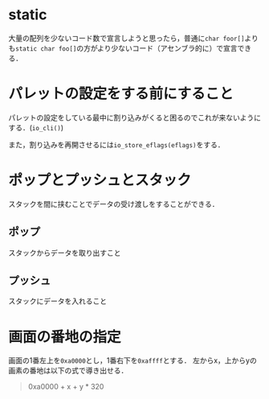 # static

大量の配列を少ないコード数で宣言しようと思ったら，普通に`char foor[]`よりも`static char foo[]`の方がより少ないコード（アセンブラ的に）で宣言できる．

# パレットの設定をする前にすること

パレットの設定をしている最中に割り込みがくると困るのでこれが来ないようにする．(`io_cli()`)

また，割り込みを再開させるには`io_store_eflags(eflags)`をする．

# ポップとプッシュとスタック

スタックを間に挟むことでデータの受け渡しをすることができる．

## ポップ

スタックからデータを取り出すこと

## プッシュ

スタックにデータを入れること

# 画面の番地の指定

画面の1番左上を`0xa0000`とし，1番右下を`0xaffff`とする．
左からx，上からyの画素の番地は以下の式で導き出せる．

> 0xa0000 + x + y * 320


